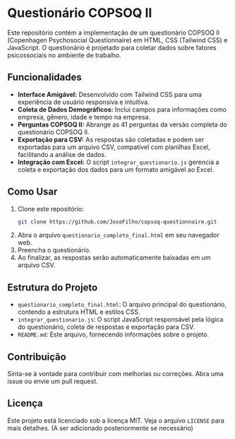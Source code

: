 # Questionário COPSOQ II

Este repositório contém a implementação de um questionário COPSOQ II (Copenhagen Psychosocial Questionnaire) em HTML, CSS (Tailwind CSS) e JavaScript. O questionário é projetado para coletar dados sobre fatores psicossociais no ambiente de trabalho.

## Funcionalidades

- **Interface Amigável:** Desenvolvido com Tailwind CSS para uma experiência de usuário responsiva e intuitiva.
- **Coleta de Dados Demográficos:** Inclui campos para informações como empresa, gênero, idade e tempo na empresa.
- **Perguntas COPSOQ II:** Abrange as 41 perguntas da versão completa do questionário COPSOQ II.
- **Exportação para CSV:** As respostas são coletadas e podem ser exportadas para um arquivo CSV, compatível com planilhas Excel, facilitando a análise de dados.
- **Integração com Excel:** O script `integrar_questionario.js` gerencia a coleta e exportação dos dados para um formato amigável ao Excel.

## Como Usar

1. Clone este repositório:
   ```bash
   git clone https://github.com/JoseFilho/copsoq-questionnaire.git
   ```
2. Abra o arquivo `questionario_completo_final.html` em seu navegador web.
3. Preencha o questionário.
4. Ao finalizar, as respostas serão automaticamente baixadas em um arquivo CSV.

## Estrutura do Projeto

- `questionario_completo_final.html`: O arquivo principal do questionário, contendo a estrutura HTML e estilos CSS.
- `integrar_questionario.js`: O script JavaScript responsável pela lógica do questionário, coleta de respostas e exportação para CSV.
- `README.md`: Este arquivo, fornecendo informações sobre o projeto.

## Contribuição

Sinta-se à vontade para contribuir com melhorias ou correções. Abra uma issue ou envie um pull request.

## Licença

Este projeto está licenciado sob a licença MIT. Veja o arquivo `LICENSE` para mais detalhes. (A ser adicionado posteriormente se necessário)


